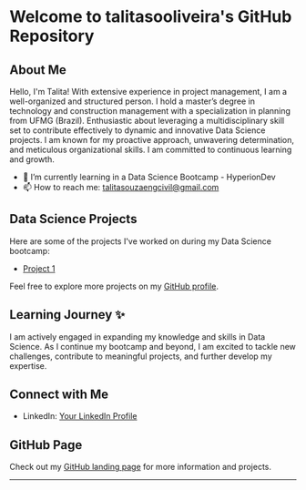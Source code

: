# Welcome to talitasooliveira's GitHub Repository

## About Me
Hello, I'm Talita! With extensive experience in project management, I am a well-organized and structured person. I hold a master’s degree in technology and construction management with a specialization in planning from UFMG (Brazil). Enthusiastic about leveraging a multidisciplinary skill set to contribute effectively to dynamic and innovative Data Science projects. I am known for my proactive approach, unwavering determination, and meticulous organizational skills. I am committed to continuous learning and growth.

- 🌱 I’m currently learning in a Data Science Bootcamp - HyperionDev
- 📫 How to reach me: talitasouzaengcivil@gmail.com

## Data Science Projects
Here are some of the projects I've worked on during my Data Science bootcamp:

- [Project 1](https://github.com/talitasooliveira/Data-Science)

Feel free to explore more projects on my [GitHub profile](https://github.com/talitasooliveira).

## Learning Journey ✨
I am actively engaged in expanding my knowledge and skills in Data Science. As I continue my bootcamp and beyond, I am excited to tackle new challenges, contribute to meaningful projects, and further develop my expertise.

## Connect with Me
- LinkedIn: [Your LinkedIn Profile](https://www.linkedin.com/in/talita-de-souza-oliveira-321777127/)

## GitHub Page
Check out my [GitHub landing page](https://github.com/talitasooliveira) for more information and projects.

---
